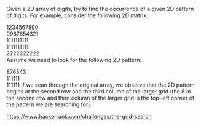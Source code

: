 Given a 2D array of digits, try to find the occurrence of a given 2D pattern of digits. For example, consider the following 2D matrix:

1234567890  
0987654321  
1111111111  
1111111111  
2222222222  
Assume we need to look for the following 2D pattern:

876543  
111111  
111111
If we scan through the original array, we observe that the 2D pattern begins at the second row and the third column of the larger grid (the 8 in the second row and third column of the larger grid is the top-left corner of the pattern we are searching for).

https://www.hackerrank.com/challenges/the-grid-search